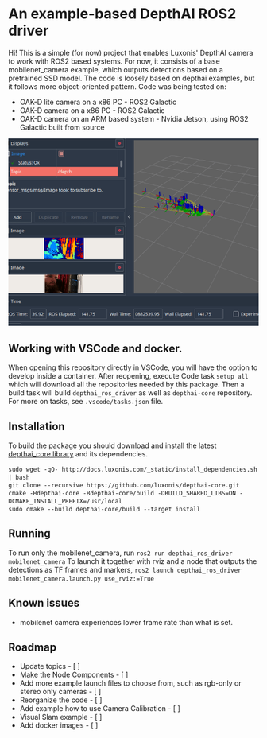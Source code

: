 # An example-based DepthAI ROS2 driver

Hi! This is a simple (for now) project that enables Luxonis' DepthAI camera to work with ROS2 based systems.
For now, it consists of a base mobilenet_camera example, which outputs detections based on a pretrained SSD model.
The code is loosely based on depthai examples, but it follows more object-oriented pattern.
Code was being tested on:
 - OAK-D lite camera on a x86 PC - ROS2 Galactic
 - OAK-D camera on a x86 PC - ROS2 Galactic
 - OAK-D camera on an ARM based system - Nvidia Jetson, using ROS2 Galactic built from source

![Example](docs/example.gif)

## Working with VSCode and docker.
When opening this repository directly in VSCode, you will have the option to develop inside a container. 
After reopening, execute Code task `setup all` which will download all the repositories needed by this package.
Then a build task will build `depthai_ros_driver` as well as `depthai-core` repository. For more on tasks, see `.vscode/tasks.json` file.

## Installation
To build the package you should download and install the latest [depthai_core library](https://github.com/luxonis/depthai-core.git) and its dependencies.
```
sudo wget -qO- http://docs.luxonis.com/_static/install_dependencies.sh | bash
git clone --recursive https://github.com/luxonis/depthai-core.git
cmake -Hdepthai-core -Bdepthai-core/build -DBUILD_SHARED_LIBS=ON -DCMAKE_INSTALL_PREFIX=/usr/local
sudo cmake --build depthai-core/build --target install
```
## Running
To run only the mobilenet_camera, run `ros2 run depthai_ros_driver mobilenet_camera`
To launch it together with rviz and a node that outputs the detections as TF frames and markers, `ros2 launch depthai_ros_driver mobilenet_camera.launch.py use_rviz:=True`
## Known issues
- mobilenet camera experiences lower frame rate than what is set.

## Roadmap
 - Update topics - [ ]
 - Make the Node Components - [ ]
 - Add more example launch files to choose from, such as rgb-only or stereo only cameras - [ ]
 - Reorganize the code - [ ]
 - Add example how to use Camera Calibration - [ ]
 - Visual Slam example - [ ]
 - Add docker images - [ ]